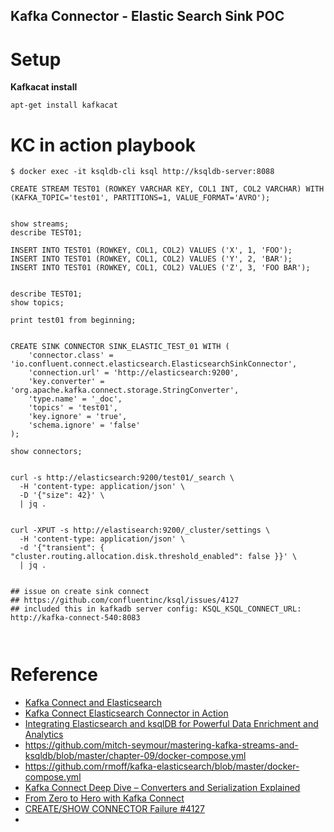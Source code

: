 Kafka Connector - Elastic Search Sink POC
-----------------------------------------

Setup
=========

**Kafkacat install**  
```
apt-get install kafkacat
```

KC in action playbook
=====================

```
$ docker exec -it ksqldb-cli ksql http://ksqldb-server:8088 

CREATE STREAM TEST01 (ROWKEY VARCHAR KEY, COL1 INT, COL2 VARCHAR) WITH (KAFKA_TOPIC='test01', PARTITIONS=1, VALUE_FORMAT='AVRO');


show streams;
describe TEST01;

INSERT INTO TEST01 (ROWKEY, COL1, COL2) VALUES ('X', 1, 'FOO');
INSERT INTO TEST01 (ROWKEY, COL1, COL2) VALUES ('Y', 2, 'BAR');
INSERT INTO TEST01 (ROWKEY, COL1, COL2) VALUES ('Z', 3, 'FOO BAR');


describe TEST01;
show topics;

print test01 from beginning;


CREATE SINK CONNECTOR SINK_ELASTIC_TEST_01 WITH (
    'connector.class' = 'io.confluent.connect.elasticsearch.ElasticsearchSinkConnector',
    'connection.url' = 'http://elasticsearch:9200',
    'key.converter' = 'org.apache.kafka.connect.storage.StringConverter',
    'type.name' = '_doc',
    'topics' = 'test01',
    'key.ignore' = 'true',
    'schema.ignore' = 'false'
);

show connectors;


curl -s http://elasticsearch:9200/test01/_search \
  -H 'content-type: application/json' \
  -D '{"size": 42}' \
  | jq .


curl -XPUT -s http://elastisearch:9200/_cluster/settings \
  -H 'content-type: application/json' \
  -d '{"transient": { "cluster.routing.allocation.disk.threshold_enabled": false }}' \
  | jq .


## issue on create sink connect
## https://github.com/confluentinc/ksql/issues/4127
## included this in kafkadb server config: KSQL_KSQL_CONNECT_URL: http://kafka-connect-540:8083



```




Reference
=========

* [Kafka Connect and Elasticsearch](https://rmoff.net/2019/10/07/kafka-connect-and-elasticsearch/)
* [Kafka Connect Elasticsearch Connector in Action](https://www.confluent.io/blog/kafka-elasticsearch-connector-tutorial/)
* [Integrating Elasticsearch and ksqlDB for Powerful Data Enrichment and Analytics](https://www.confluent.io/blog/elasticsearch-ksqldb-integration-for-data-enrichment-and-analytics/)
* https://github.com/mitch-seymour/mastering-kafka-streams-and-ksqldb/blob/master/chapter-09/docker-compose.yml
* https://github.com/rmoff/kafka-elasticsearch/blob/master/docker-compose.yml
* [Kafka Connect Deep Dive – Converters and Serialization Explained](https://www.confluent.io/blog/kafka-connect-deep-dive-converters-serialization-explained/)
* [From Zero to Hero with Kafka Connect](https://talks.rmoff.net/QZ5nsS/from-zero-to-hero-with-kafka-connect#sDwoflR)
* [CREATE/SHOW CONNECTOR Failure
#4127](https://github.com/confluentinc/ksql/issues/4127)
* [](https://www.confluent.io/blog/kafka-elasticsearch-connector-tutorial/)


